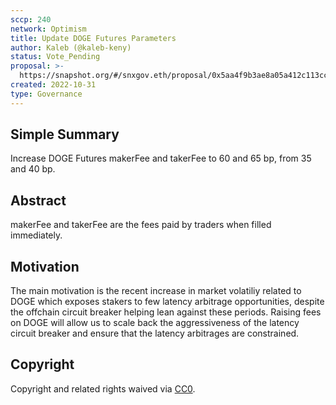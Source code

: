```yaml
---
sccp: 240
network: Optimism
title: Update DOGE Futures Parameters
author: Kaleb (@kaleb-keny)
status: Vote_Pending
proposal: >-
  https://snapshot.org/#/snxgov.eth/proposal/0x5aa4f9b3ae8a05a412c113cc5021c2445c5dcef5d1e98cfd7d92e7c953eb663f
created: 2022-10-31
type: Governance
---
```


## Simple Summary

Increase DOGE Futures makerFee and takerFee to 60 and 65 bp, from 35 and 40 bp.


## Abstract

makerFee and takerFee are the fees paid by traders when filled immediately.

## Motivation

The main motivation is the recent increase in market volatiliy related to DOGE which exposes stakers to few latency arbitrage opportunities, despite the offchain circuit breaker helping lean against these periods. Raising fees on DOGE will allow us to scale back the aggressiveness of the latency circuit breaker and ensure that the latency arbitrages are constrained.


## Copyright
Copyright and related rights waived via [CC0](https://creativecommons.org/publicdomain/zero/1.0/).